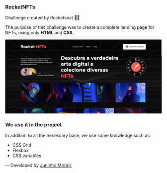 ### RocketNFTs

Challenge created by Rocketseat :purple_heart::rocket:

The purpose of this challenge was to create a complete landing page for NFTs, using only <strong>HTML</strong> and <strong>CSS</strong>.

<img src="./assets/images/rocketnfts-photo-desktop.png" alt="">

### We use it in the project

In addition to all the necessary base, we use some knowledge such as:

<ul>
<li>CSS Grid</li>
<li>Flexbox</li>
<li>CSS variables</li>
</ul>

-- Developed by <a href="https://github.com/juninhomorais/">Juninho Morais</a>
